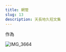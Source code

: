 ```yaml
---
title: 網管
slug: 13
description: 天長地久短文集
---
```


作為

![IMG_3664](https://e.brid.cf/i/2023/12/14/xka07m.webp)